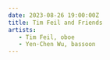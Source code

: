 ```yaml
---
date: 2023-08-26 19:00:00Z
title: Tim Feil and Friends
artists: 
   - Tim Feil, oboe
   - Yen-Chen Wu, bassoon
---
```


